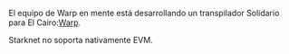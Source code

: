 El equipo de Warp en mente está desarrollando un transpilador Solidario para El Cairo:[Warp](https://github.com/NethermindEth/warp).

Starknet no soporta nativamente EVM.